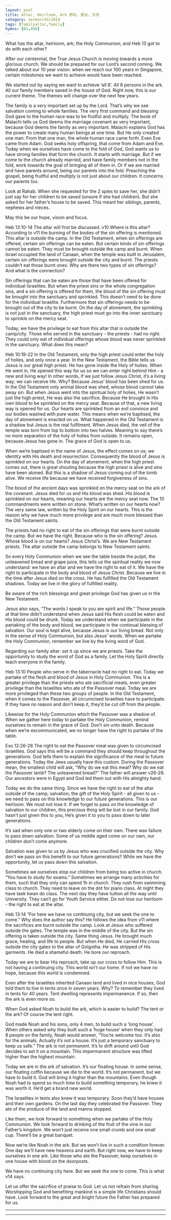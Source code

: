 ```yaml
---
layout: post
title: Altar, Heirloom, Ark 祭坛，家业，方舟
category: sermon(SG)2019
tags: [familyaltar,family]
hymns: [65,498]
---
```


What has the altar, heirloom, ark; the Holy Communion; and Heb 13 got to do with each other?

After our centennial, the True Jesus Church is moving towards a more glorious church. We should be prepared for our Lord’s second coming. We talked about our 10 year vision: when we reach our 100 years in Singapore, certain milestones we want to achieve would have been reached. 

We started out by saying we want to achieve ‘all 8’. All 8 persons in the ark. All our family members saved in the house of God. Right now, this is our current theme. The themes will change over the next few years. 

The family is a very important set up by the Lord. That’s why we see salvation coming to whole families. The very first command and blessing God gave to the human race was to be fruitful and multiply. The book of Malachi tells us God deems the marriage covenant as very important, because God deems the family as very important. Malachi explains God has the power to create many human beings at one time. But He only created one man. From that one man, the whole human race came forth. Even Eve came from Adam. God seeks holy offspring, that come from Adam and Eve. Today when we ourselves have come to the fold of God, God wants us to have strong families that form the church. It starts with marriage. But if we come to the church already married, and have family members not in the fold, work towards the goal of bringing all of them in. Or if we are married and have parents around, being our parents into the fold. Preaching the gospel, being fruitful and multiply is not just about our children. It concerns our parents too. 

Look at Rahab. When she requested for the 2 spies to save her, she didn’t just say for her children to be saved (unsure if she had children). But she asked for her father’s house to be saved. This meant her siblings, parents, nephews and nieces.

May this be our hope, vision and focus.

Heb 13:10-14
The altar will first be discussed.
v10 Where is this altar? According to v11 the burning of the bodies of the sin offering is mentioned. This altar is outside the camp. In the Old Testament, when sin offerings are offered, certain sin offerings can be eaten. But certain kinds of sin offerings cannot be eaten. They must be brought outside the camp and burnt. When Israel occupied the land of Canaan, when the temple was built in Jerusalem, certain sin offerings were brought outside the city and burnt. The priests couldn’t eat those burnt ones. Why are there two types of sin offerings? And what is the connection?

Sin offerings that can be eaten are those that have been offered for individual Israelites. But when the priest sins or the whole congregation sins, and a sin offering is offered for them, the blood of the sin offering must be brought into the sanctuary and sprinkled. This doesn’t need to be done for the individual Israelite. Furthermore that sin offerings needs to be brought out of the city to be burnt. On the day of atonement, the sprinkling is not just in the sanctuary, the high priest must go into the inner sanctuary to sprinkle on the mercy seat. 

Today, we have the privilege to eat from this altar that is outside the camp/city. Those who served in the sanctuary - the priests - had no right. They could only eat of individual offerings whose blood was never sprinkled in the sanctuary. What does this mean?

Heb 10:19-22
In the Old Testament, only the high priest could enter the holy of holies, and only once a year. In the New Testament, the Bible tells us Jesus is our great high priest. He has gone inside the Holy of holies. When He went in, He opened this way for us so we can enter right behind Him - a new and living way! In other words, if we just follow Jesus Christ, it’s a living way; we can receive life. Why? Because Jesus’ blood has been shed for us. In the Old Testament only animal blood was shed, whose blood cannot take away sin. But when Jesus went into the spiritual holy of holies, He wasn’t just the high priest, He was also the sacrifice. Because He brought in His own blood to be sprinkled on the mercy seat. Because of that, a new living way is opened for us. Our hearts are sprinkled from an evil convince and our bodies washed with pure water. This means when we’re baptised, the day of atonement is enacted on us. What happened in the Old Testament is a shadow but Jesus is the real fulfilment. When Jesus died, the veil of the temple was torn from top to bottom into two halves. Meaning to say there’s no more separation of the holy of holies from outside. It remains open, because Jesus has gone in. The grace of God is open to us. 

When we’re baptised in the name of Jesus, the effect comes on us; we identity with His death and resurrection. Consequently the blood of Jesus is sprinkled on our hearts. On the day of atonement, when the high priest comes out, there is great shouting because the high priest is alive and sins have been atoned. But this is a shadow of Jesus coming out of the tomb alive. We receive life because we have received forgiveness of sins. 

The blood of the ancient days was sprinkled on the mercy seat on the ark of the covenant. Jesus died for us and His blood was shed. His blood is sprinkled on our hearts, meaning our hearts are the mercy seat now. The 10 commandments were written on stone. What’s written on our hearts now? The very same law, written by the Holy Spirit on our hearts. This is the reason why we have much more privilege and are much more blessed than the Old Testament saints. 

The priests had no right to eat of the sin offerings that were burnt outside the camp. But we have the right. Because who is the sin offering? Jesus. Whose blood is on our hearts? Jesus Christ’s. We are New Testament priests. The altar outside the camp belongs to New Testament saints. 

So every Holy Communion when we see the table beside the pulpit, the unleavened bread and grape juice, this tells us the spiritual reality we now understand: we have an altar and we have the right to eat of it. We have the right to participate in the body and blood of Jesus Christ. Because we live in the time after Jesus died on the cross. He has fulfilled the Old Testament shadows. Today we live in the glory of fulfilled reality. 

Be aware of the rich blessings and great privilege God has given us in the New Testament. 

Jesus also says, “The words I speak to you are spirit and life.” Those people at that time didn’t understand when Jesus said His flesh could be eaten and His blood could be drunk. Today we understand when we participate in the partaking of the body and blood, we participate in the continual blessing of salvation. Our soul is kept alive, because Jesus is our living bread. Not only in the sense of Holy Communion, but also Jesus’ words. When we partake the Holy Communion, remember we live by the living word of God. 

Regarding our family altar: set it up since we are priests. Take the opportunity to study the word of God as a family. Let the Holy Spirit directly teach everyone in the family. 

Heb 13:10
People who serve in the tabernacle had no right to eat. Today we partake of the flesh and blood of Jesus in Holy Communion. This is a greater privilege than the priests who ate sacrificial meats, even greater privilege than the Israelites who ate of the Passover meal. Today we are more privileged than these two groups of people. In the Old Testament, when it comes to the Passover, all circumcised Israelites have to participate. If they have no reason and don’t keep it, they’d be cut off from the people. 

Likewise for the Holy Communion which the Passover was a shadow of. When we gather here today to partake the Holy Communion, remind ourselves to remain in the grace of God. Don’t sin unto death. Because when we’re excommunicated, we no longer have the right to partake of the table. 

Exo 12:26-28
The right to eat the Passover meal was given to circumcised Israelites. God says this will be a command they should keep throughout the generations. God tells them to explain the significance of the meal to future generations. Today the Jews usually have this custom. During the Passover mean, the smallest child will ask, “Why do we eat this meal? Why do we eat the Passover lamb? The unleavened bread?” The father will answer v26-28. Our ancestors were in Egypt and God led them out with His almighty hand. 

Today we do the same thing. Since we have the right to eat of the altar outside of the camp; salvation; the gift of the Holy Spirit - all given to us - we need to pass on this knowledge to our future generations. This is our heirloom. We must not lose it. If we forget to pass on the knowledge of salvation to our children, this precious thing will be lost in our family. God hasn’t just given this to you, He’s given it to you to pass down to later generations. 

It’s sad when only one or two elderly come on their own. There was failure to pass down salvation. Some of us middle aged come on our own, our children don’t come anymore. 

Salvation was given to us by Jesus who was crucified outside the city. Why don’t we pass on this benefit to our future generations? While we have the opportunity, let us pass down this salvation.

Sometimes we ourselves stop our children from being too active in church. “You have to study for exams.” Sometimes we arrange many activities for them, such that they only can spend 1h in church. They rush from swimming class to church. They need to leave on the dot for piano class. At night they have taek kwan do class. The next day they have tuition all the way until University. They can’t go for Youth Service either. Do not lose our heirloom - the right to eat at the altar. 

Heb 13:14
“For here we have no continuing city, but we seek the one to come.”
Why does the author say this? He follows the idea from v11 where the sacrifices are burnt outside the camp. Look at Jesus who suffered outside the gates. The temple was in the middle of the city. But the sin offering is taken outside the city. Same thing Jesus. He brought much grace, healing, and life to people. But when He died, He carried His cross outside the city gates to the altar of Golgotha. He was stripped of His garments. He died a shameful death. He bore our reproach. 

Today we are to bear His reproach, take up our cross to follow Him. This is not having a continuing city. This world isn’t our home. If not we have no hope, because this world is condemned. 

Even after the Israelites inherited Canaan land and lived in nice houses, God told them to live in tents once in seven years. Why? To remember they lived in tents for 40 years. Tent dwelling represents impermanence. If so, then the ark is even more so. 

When God asked Noah to build the ark, which is easier to build? The tent or the ark? Of course the tent right. 

God made Noah and his sons, only 4 men, to build such a ‘long house’. When others asked why they built such a ‘huge house’ when they only had 8 people on the family, Noah would answer, “You’re welcome too. It’s also for the animals. Actually it’s not a house. It’s just a temporary sanctuary to keep us safe.” The ark is not permanent. It’s to drift around until God decides to set it on a mountain. This impermanent structure was lifted higher than the highest mountain. 

Today we are in the ark of salvation. It’s our floating house. In some sense, our floating coffin because we die to the world. It’s not permanent, but we have to build it. God will bring it higher than the mountains. Even though Noah had to spend so much time to build something temporary, he knew it was worth it. He’d get a brand new world. 

The Israelites in tents also knew it was temporary. Soon they’d have houses and their own gardens. On the last day they celebrated the Passover. They ate of the produce of the land and manna stopped.

Like them, we look forward to something when we partake of the Holy Communion. We look forward to drinking of the fruit of the vine in our Father’s kingdom. We won’t just receive one small crumb and one small cup. There’ll be a great banquet. 

Now we’re like Noah in the ark. But we won’t live in such a condition forever. One day we’ll have new heavens and earth. But right now, we have to keep ourselves in one ark. Like those who ate the Passover, keep ourselves in one house with blood on the doorposts. 

We have no continuing city here. But we seek the one to come. This is what v14 says. 

Let us offer the sacrifice of praise to God. Let us not refrain from sharing. Worshipping God and benefiting mankind is a simple life Christians should have. Look forward to the great and bright future the Father has prepared for us. 


----
****
